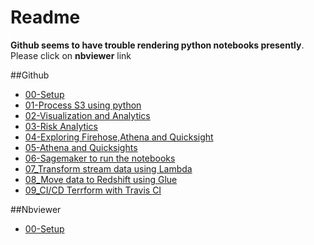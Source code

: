 # Readme

**Github seems to have trouble rendering python notebooks presently**. Please click on **nbviewer** link

##Github

* [00-Setup](./00_setup.ipynb) 
* [01-Process S3 using python](./01_Process_s3_files.ipynb)
* [02-Visualization and Analytics](./02_Visualization_and_Analytics.ipynb)
* [03-Risk Analytics](./03_Risk_Analytics.ipynb)
* [04-Exploring Firehose,Athena and Quicksight](./04_Exploring_Kinesis_Firehose.ipynb)
* [05-Athena and Quicksights](./05_Athena_Quicksight.ipynb)
* [06-Sagemaker to run the notebooks](./06_Sagemaker_jupyterlab.ipynb)
* [07_Transform stream data using Lambda](./07_Transform_lambda.ipynb)
* [08_Move data to Redshift using Glue](./08_Glue_Redshift.ipynb)
* [09_CI/CD Terrform with Travis CI](./09_Integrating_terraform_travisci.ipynb)

##Nbviewer
* [00-Setup](https://nbviewer.jupyter.org//satishrsdg/aws-finance-analytics-demo/blob/master/jupyter-lab/00_setup.ipynb) 
